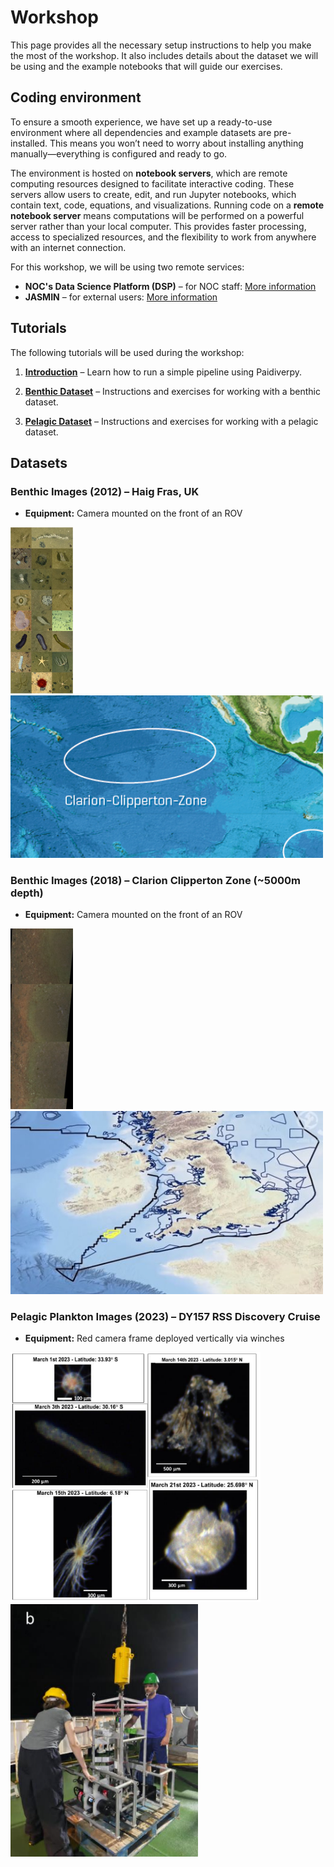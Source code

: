 # Workshop

This page provides all the necessary setup instructions to help you make the most of the workshop. It also includes details about the dataset we will be using and the example notebooks that will guide our exercises.

## Coding environment

To ensure a smooth experience, we have set up a ready-to-use environment where all dependencies and example datasets are pre-installed. This means you won’t need to worry about installing anything manually—everything is configured and ready to go.

The environment is hosted on **notebook servers**, which are remote computing resources designed to facilitate interactive coding. These servers allow users to create, edit, and run Jupyter notebooks, which contain text, code, equations, and visualizations. Running code on a **remote notebook server** means computations will be performed on a powerful server rather than your local computer. This provides faster processing, access to specialized resources, and the flexibility to work from anywhere with an internet connection.

For this workshop, we will be using two remote services:

- **NOC's Data Science Platform (DSP)** – for NOC staff: [More information](DSP.md)
- **JASMIN** – for external users: [More information](jasmin.md)

## Tutorials

The following tutorials will be used during the workshop:

1) **[Introduction](https://github.com/CANARI-sprint/tutorials/blob/main/notebooks/1_basic_manipulation.ipynb)** – Learn how to run a simple pipeline using Paidiverpy.

2) **[Benthic Dataset](https://github.com/CANARI-sprint/tutorials/blob/main/notebooks/2_export_to_netcdf.ipynb)** – Instructions and exercises for working with a benthic dataset.

3) **[Pelagic Dataset](https://github.com/CANARI-sprint/tutorials/blob/main/notebooks/3_climatology_tutorial.ipynb)** – Instructions and exercises for working with a pelagic dataset.

## Datasets

### Benthic Images (2012) – Haig Fras, UK
- **Equipment:** Camera mounted on the front of an ROV

<img src="assets/benthic_hf2.png" alt="Haig Fras Image 1" style="width:100px;"/>
<img src="assets/benthic_hf1.png" alt="Haig Fras Image 2" style="width:500px;"/>

### Benthic Images (2018) – Clarion Clipperton Zone (~5000m depth)
- **Equipment:** Camera mounted on the front of an ROV

<img src="assets/benthic_cc2.png" alt="Clarion Clipperton Image 1" style="width:100px;"/>
<img src="assets/benthic_cc1.png" alt="Clarion Clipperton Image 2" style="width:500px;"/>

### Pelagic Plankton Images (2023) – DY157 RSS Discovery Cruise
- **Equipment:** Red camera frame deployed vertically via winches

<img src="assets/pelagic1.png" alt="Pelagic Image 1" style="width:400px;"/>
<img src="assets/pelagic2.png" alt="Pelagic Image 2" style="width:300px;"/>
